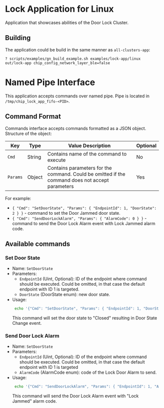 # Lock Application for Linux

Application that showcases abilities of the Door Lock Cluster.

## Building

The application could be build in the same manner as `all-clusters-app`:

```
? scripts/examples/gn_build_example.sh examples/lock-app/linux out/lock-app chip_config_network_layer_ble=false
```

# Named Pipe Interface

This application accepts commands over named pipe. Pipe is located in
`/tmp/chip_lock_app_fifo-<PID>`.

## Command Format

Commands interface accepts commands formatted as a JSON object. Structure of the
object:

| Key      | Type   | Value Description                                                                               | Optional |
| -------- | ------ | ----------------------------------------------------------------------------------------------- | -------- |
| `Cmd`    | String | Contains name of the command to execute                                                         | No       |
| `Params` | Object | Contains parameters for the command. Could be omitted if the command does not accept parameters | Yes      |

For example:

-   `{ "Cmd": "SetDoorState", "Params": { "EndpointId": 1, "DoorState": 2 } }` -
    command to set the Door Jammed door state.
-   `{ "Cmd": "SendDoorLockAlarm", "Params": { "AlarmCode": 0 } }` - command to
    send the Door Lock Alarm event with Lock Jammed alarm code.

## Available commands

### Set Door State

-   Name: `SetDoorState`
-   Parameters:
    -   `EndpointId` (Uint, Optional): ID of the endpoint where command should
        be executed. Could be omitted, in that case the default endpoint with ID
        1 is targeted.
    -   `DoorState` (DoorState enum): new door state.
-   Usage:
    ```bash
     echo '{"Cmd": "SetDoorState", "Params": { "EndpointId": 1, "DoorState": 1 } }' > /tmp/chip_lock_app_fifo-<PID>
    ```
    This command will set the door state to "Closed" resulting in Door State
    Change event.

### Send Door Lock Alarm

-   Name: `SetDoorState`
-   Parameters:
    -   `EndpointId` (Uint, Optional): ID of the endpoint where command should
        be executed. Could be omitted, in that case the default endpoint with ID
        1 is targeted
    -   `AlarmCode` (AlarmCode enum): code of the Lock Door Alarm to send.
-   Usage:
    ```bash
     echo '{"Cmd": "SendDoorLockAlarm", "Params": { "EndpointId": 1, "AlarmCode": 0 } }' > /tmp/chip_lock_app_fifo-<PID>
    ```
    This command will send the Door Lock Alarm event with "Lock Jammed" alarm
    code.
